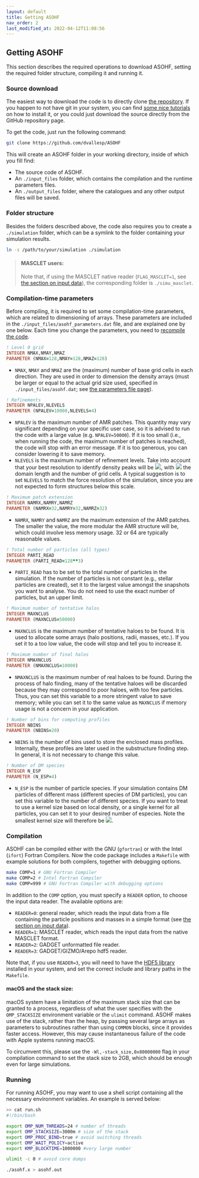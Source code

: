 ```yaml
---
layout: default
title: Getting ASOHF
nav_order: 2
last_modified_at: 2022-04-12T11:08:56
---
```


## Getting ASOHF

This section describes the required operations to download ASOHF, setting the required folder structure, compiling it and running it.

### Source download

The easiest way to download the code is to directly clone [the repository](https://github.com/dvallesp/ASOHF). If you happen to not have git in your system, you can find [some nice tutorials](https://git-scm.com/book/en/v2/Getting-Started-Installing-Git) on how to install it, or you could just download the source directly from the GitHub repository page.

To get the code, just run the following command:

```bash
git clone https://github.com/dvallesp/ASOHF
```

This will create an ASOHF folder in your working directory, inside of which you fill find:

- The source code of ASOHF.
- An `./input_files` folder, which contains the compilation and the runtime parameters files.
- An `./output_files` folder, where the catalogues and any other output files will be saved.

### Folder structure

Besides the folders described above, the code also requires you to create a `./simulation` folder, which can be a symlink to the folder containing your simulation results.

```bash 
ln -s /path/to/your/simulation ./simulation
```
>#### MASCLET users:
>
>Note that, if using the MASCLET native reader (```FLAG_MASCLET=1```, see [the section on input data](input_data)), the corresponding folder is `./simu_masclet`.

### Compilation-time parameters

Before compiling, it is required to set some compilation-time parameters, which are related to dimensioning of arrays. These parameters are included in the `./input_files/asohf_parameters.dat` file, and are explained one by one below. Each time you change the parameters, you need to [recompile the code](#compilation).

```fortran 
! Level 0 grid 
INTEGER NMAX,NMAY,NMAZ
PARAMETER (NMAX=128,NMAY=128,NMAZ=128)
```
- `NMAX`, `NMAY` and `NMAZ` are the (maximum) number of base grid cells in each direction. They are used in order to dimension the density arrays (must be larger or equal to the actual grid size used, specified in `./input_files/asohf.dat`; see [the parameters file page](set_parameters.md)).
  
```fortran 
! Refinements 
INTEGER NPALEV,NLEVELS
PARAMETER (NPALEV=10000,NLEVELS=4) 
```
- `NPALEV` is the maximum number of AMR patches. This quantity may vary significant depending on your specific user case, so it is advised to run the code with a large value (e.g. `NPALEV=50000`). If it is too small (i.e., when running the code, the maximum number of patches is reached), the code will stop with an error message. If it is too generous, you can consider lowering it to save memory.
- `NLEVELS` is the maximum number of refinement levels. Take into account that your best resolution to identify density peaks will be <img src="https://render.githubusercontent.com/render/math?math=L/(N_x \cdot 2^\mathrm{NLEVELS})">, with <img src="https://render.githubusercontent.com/render/math?math=L, \, N_x"> the domain length and the number of grid cells. A typical suggestion is to set `NLEVELS` to match the force resolution of the simulation, since you are not expected to form structures below this scale.

```fortran 
! Maximum patch extension 
INTEGER NAMRX,NAMRY,NAMRZ
PARAMETER (NAMRX=32,NAMRY=32,NAMRZ=32)
```
- `NAMRX`, `NAMRY` and `NAMRZ` are the maximum extension of the AMR patches. The smaller the value, the more modular the AMR structure will be, which could involve less memory usage. 32 or 64 are typically reasonable values.

```fortran
! Total number of particles (all types) 
INTEGER PARTI_READ
PARAMETER (PARTI_READ=128**3)
```
- `PARTI_READ` has to be set to the total number of particles in the simulation. If the number of particles is not constant (e.g., stellar particles are created), set it to the largest value amongst the snapshots you want to analyse. You do not need to use the exact number of particles, but an upper limit.

```fortran 
! Maximum number of tentative halos 
INTEGER MAXNCLUS
PARAMETER (MAXNCLUS=50000)
```
- `MAXNCLUS` is the maximum number of tentative haloes to be found. It is used to allocate some arrays (halo positions, radii, masses, etc.). If you set it to a too low value, the code will stop and tell you to increase it.

```fortran 
! Maximum number of final halos 
INTEGER NMAXNCLUS
PARAMETER (NMAXNCLUS=10000)
```
- `NMAXNCLUS` is the maximum number of real haloes to be found. During the process of halo finding, many of the tentative haloes will be discarded because they may correspond to poor haloes, with too few particles. Thus, you can set this variable to a more stringent value to save memory; while you can set it to the same value as `MAXNCLUS` if memory usage is not a concern in your application.


```fortran 
! Number of bins for computing profiles 
INTEGER NBINS
PARAMETER (NBINS=20) 
```
- `NBINS` is the number of bins used to store the enclosed mass profiles. Internally, these profiles are later used in the substructure finding step. In general, it is not necessary to change this value.

```fortran 
! Number of DM species 
INTEGER N_ESP
PARAMETER (N_ESP=4)
```
- `N_ESP` is the number of particle species. If your simulation contains DM particles of different mass (different species of DM particles), you can set this variable to the number of different species. If you want to treat to use a kernel size based on local density, or a single kernel for all particles, you can set it to your desired number of especies. Note the smallest kernel size will therefore be <img src="https://render.githubusercontent.com/render/math?math=L/(N_x \cdot 2^\mathrm{N_ESP - 1})">.

### Compilation

ASOHF can be compiled either with the GNU (`gfortran`) or with the Intel (`ifort`) Fortran Compilers. Now the code package includes a `Makefile` with example solutions for both compilers, together with debugging options. 

```bash 
make COMP=1 # GNU Fortran Compiler
make COMP=2 # Intel Fortran Compiler
make COMP=999 # GNU Fortran Compiler with debugging options
```

In addition to the `COMP` option, you must specify a `READER` option, to choose the input data reader. The available options are:

- `READER=0`: general reader, which reads the input data from a file containing the particle positions and masses in a simple format (see [the section on input data](input_data.md)).
- `READER=1`: MASCLET reader, which reads the input data from the native MASCLET format. 
- `READER=2`: GADGET unformatted file reader. 
- `READER=3`: GADGET/GIZMO/Arepo hdf5 reader.

Note that, if you use `READER=3`, you will need to have the [HDF5 library](https://www.hdfgroup.org/solutions/hdf5/) installed in your system, and set the correct include and library paths in the `Makefile`.

#### macOS and the stack size:
macOS system have a limitation of the maximum stack size that can be granted to a process, regardless of what the user specifies with the `OMP_STACKSIZE` environment variable or the `ulimit` command. ASOHF makes use of the stack, rather than the heap, by passing several large arrays as parameters to subroutines rather than using `COMMON` blocks, since it provides faster access. However, this may cause instantaneous failure of the code with Apple systems running macOS.

To circumvent this, please use the `-Wl,-stack_size,0x80000000` flag in your compilation command to set the stack size to 2GB, which should be enough even for large simulations. 

### Running

For running ASOHF, you may want to use a shell script containing all the necessary environment variables. An example is served below:

```bash
>> cat run.sh
#!/bin/bash

export OMP_NUM_THREADS=24 # number of threads
export OMP_STACKSIZE=3000m # size of the stack
export OMP_PROC_BIND=true # avoid switching threads
export OMP_WAIT_POLICY=active
export KMP_BLOCKTIME=1000000 #very large number

ulimit -c 0 # avoid core dumps

./asohf.x > asohf.out
```
